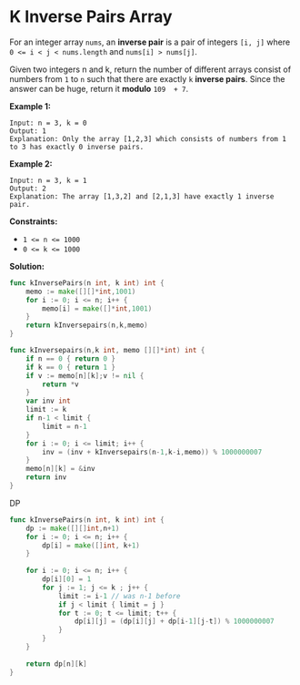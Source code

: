 # K Inverse Pairs Array

For an integer array  `nums`, an  **inverse pair**  is a pair of integers  `[i, j]`  where  `0 <= i < j < nums.length`  and  `nums[i] > nums[j]`.

Given two integers n and k, return the number of different arrays consist of numbers from  `1`  to  `n`  such that there are exactly  `k`  **inverse pairs**. Since the answer can be huge, return it  **modulo**  `109  + 7`.

**Example 1:**

	Input: n = 3, k = 0
	Output: 1
	Explanation: Only the array [1,2,3] which consists of numbers from 1 to 3 has exactly 0 inverse pairs.

**Example 2:**

	Input: n = 3, k = 1
	Output: 2
	Explanation: The array [1,3,2] and [2,1,3] have exactly 1 inverse pair.

**Constraints:**

-   `1 <= n <= 1000`
-   `0 <= k <= 1000`

**Solution:**

```go
func kInversePairs(n int, k int) int {
    memo := make([][]*int,1001)
    for i := 0; i <= n; i++ {
        memo[i] = make([]*int,1001)
    }
    return kInversepairs(n,k,memo)
}

func kInversepairs(n,k int, memo [][]*int) int {
    if n == 0 { return 0 }
    if k == 0 { return 1 }
    if v := memo[n][k];v != nil {
        return *v
    }
    var inv int
    limit := k
    if n-1 < limit {
        limit = n-1
    }
    for i := 0; i <= limit; i++ {
        inv = (inv + kInversepairs(n-1,k-i,memo)) % 1000000007
    }
    memo[n][k] = &inv
    return inv
}
```

DP

```go
func kInversePairs(n int, k int) int {
    dp := make([][]int,n+1)
    for i := 0; i <= n; i++ {
        dp[i] = make([]int, k+1)
    }
    
    for i := 0; i <= n; i++ {
        dp[i][0] = 1
        for j := 1; j <= k ; j++ {
            limit := i-1 // was n-1 before
            if j < limit { limit = j }
            for t := 0; t <= limit; t++ {
                dp[i][j] = (dp[i][j] + dp[i-1][j-t]) % 1000000007    
            }
        }
    }
    
    return dp[n][k]
}
```